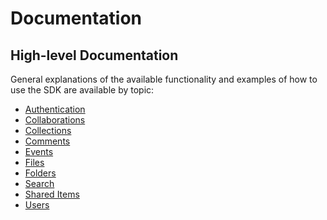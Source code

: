 # Documentation

## High-level Documentation

General explanations of the available functionality and examples of how to use
the SDK are available by topic:

- [Authentication](authentication.md)
- [Collaborations](collaborations.md)
- [Collections](collections.md)
- [Comments](comments.md)
- [Events](events.md)
- [Files](files.md)
- [Folders](folders.md)
- [Search](search.md)
- [Shared Items](shared-items.md)
- [Users](users.md)
